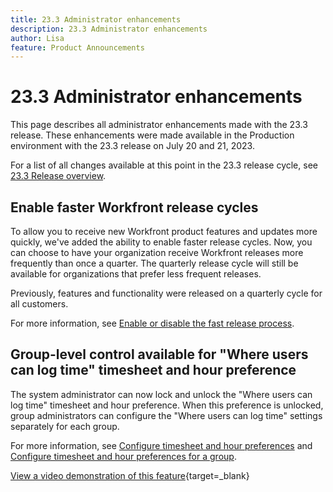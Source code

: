 ```yaml
---
title: 23.3 Administrator enhancements
description: 23.3 Administrator enhancements
author: Lisa
feature: Product Announcements
---
```

# 23.3 Administrator enhancements

This page describes all administrator enhancements made with the 23.3 release. These enhancements were made available in the Production environment with the 23.3 release on July 20 and 21, 2023.

For a list of all changes available at this point in the 23.3 release cycle, see [23.3 Release overview](/help/quicksilver/product-announcements/product-releases/23.3-release-activity/23-3-release-overview.md).

## Enable faster Workfront release cycles

To allow you to receive new Workfront product features and updates more quickly, we've added the ability to enable faster release cycles. Now, you can choose to have your organization receive Workfront releases more frequently than once a quarter. The quarterly release cycle will still be available for organizations that prefer less frequent releases.

Previously, features and functionality were released on a quarterly cycle for all customers.

For more information, see [Enable or disable the fast release process](/help/quicksilver/administration-and-setup/set-up-workfront/configure-system-defaults/enable-fast-release-process.md).

## Group-level control available for "Where users can log time" timesheet and hour preference

The system administrator can now lock and unlock the "Where users can log time" timesheet and hour preference. When this preference is unlocked, group administrators can configure the "Where users can log time" settings separately for each group.

For more information, see [Configure timesheet and hour preferences](/help/quicksilver/administration-and-setup/set-up-workfront/configure-timesheets-schedules/timesheet-and-hour-preferences.md) and [Configure timesheet and hour preferences for a group](/help/quicksilver/administration-and-setup/manage-groups/create-and-manage-groups/configure-timesheet-hour-preferences-group.md).

[View a video demonstration of this feature](https://video.tv.adobe.com/v/3419111/){target=_blank}
